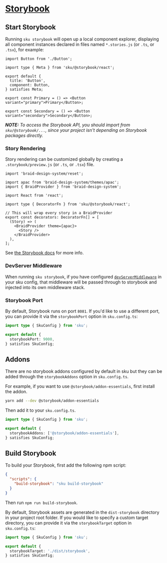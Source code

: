 # [Storybook](https://storybook.js.org/)

## Start Storybook

Running `sku storybook` will open up a local component explorer, displaying all component instances declared in files named `*.stories.js` (or `.ts`, or `.tsx`), for example:

```tsx
import Button from './Button';

import type { Meta } from 'sku/@storybook/react';

export default {
  title: 'Button',
  component: Button,
} satisfies Meta;

export const Primary = () => <Button variant="primary">Primary</Button>;

export const Secondary = () => <Button variant="secondary">Secondary</Button>;
```

_**NOTE:** To access the Storybook API, you should import from `sku/@storybook/...`, since your project isn't depending on Storybook packages directly._

### Story Rendering

Story rendering can be customized globally by creating a `.storybook/preview.js` (or `.ts`, or `.tsx`) file.

```tsx
import 'braid-design-system/reset';

import apac from 'braid-design-system/themes/apac';
import { BraidProvider } from 'braid-design-system';

import React from 'react';

import type { DecoratorFn } from 'sku/@storybook/react';

// This will wrap every story in a BraidProvider
export const decorators: DecoratorFn[] = [
  (Story) => (
    <BraidProvider theme={apac}>
      <Story />
    </BraidProvider>
  ),
];
```

See [the Storybook docs][storybook preview.js] for more info.

[storybook preview.js]: https://storybook.js.org/docs/react/configure/overview#configure-story-rendering

### DevServer Middleware

When running `sku storybook`, if you have configured [`devServerMiddleware`][devserver middleware] in your sku config, that middleware will be passed through to storybook and injected into its own middleware stack.

[devserver middleware]: ./docs/extra-features.md#devserver-middleware

### Storybook Port

By default, Storybook runs on port `8081`.
If you'd like to use a different port, you can provide it via the `storybookPort` option in `sku.config.ts`:

```ts
import type { SkuConfig } from 'sku';

export default {
  storybookPort: 9000,
} satisfies SkuConfig;
```

## Addons

There are no storybook addons configured by default in sku but they can be added through the `storybookAddons` option in `sku.config.ts`.

For example, if you want to use `@storybook/addon-essentials`, first install the addon.

```bash
yarn add --dev @storybook/addon-essentials
```

Then add it to your `sku.config.ts`.

```ts
import type { SkuConfig } from 'sku';

export default {
  storybookAddons: ['@storybook/addon-essentials'],
} satisfies SkuConfig;
```

## Build Storybook

To build your Storybook, first add the following npm script:

```json
{
  "scripts": {
    "build-storybook": "sku build-storybook"
  }
}
```

Then run `npm run build-storybook`.

By default, Storybook assets are generated in the `dist-storybook` directory in your project root folder.
If you would like to specify a custom target directory, you can provide it via the `storybookTarget` option in `sku.config.ts`:

```ts
import type { SkuConfig } from 'sku';

export default {
  storybookTarget: './dist/storybook',
} satisfies SkuConfig;
```
